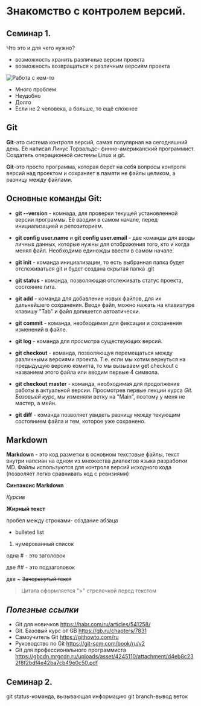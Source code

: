# Знакомство с контролем версий.

## Семинар 1.

Что это и для чего нужно?

* возможность хранить различные версии проекта
* возможность возвращаться к различным версиям проекта

<image src="/GeekBrains/пример файлов.png" alt="Работа с кем-то">

* Много проблем
* Неудобно
* Долго
* Если не 2 человека, а больше, то ещё сложнее

## Git

**Git**-это система контроля версий, самая популярная на сегодняшний день. Её написал Линус Торвальдс- финно-американский программист. Создатель операционной системы Linux и git.

**Git**-это просто программа, которая берет на себя вопросы контроля версий над проектом и сохраняет в памяти не файлы целиком, а разницу между файлами.

## Основные команды **Git**:

* **git --version** - комнада, для проверки текущей установленной версии программы. Её вводим в самом начале, перед инициализацией и репозиторием.

* **git config user.name** и **git config user.email** - две команды для вводы личных данных, которые нужны для отображения того, кто и когда менял файл. Необходимо единожды ввести в самом начале.

* **git init** - команда инициализации, то есть выбранная папка будет отслеживаться git и будет создана скрытая папка .git

* **git status** - команда, позволяющая отслеживать статус проекта, состояние гита.

* **git add** - команда для добавление новых файлов, для их дальнейшего сохранения. Вводя файл, можно нажать на клавиатуре клавишу "Tab" и файл допишется автоатически.

* **git commit** - команда, необходимая для фиксации и сохранения изменений в файле.

* **git log** - команда для просмотра существующих версий.

* **git checkout** - команда, позволяющуя перемещаться между различными версиями проекта. Т.е. если мы хотим вернуться на предыдущую версию комитта, то мы вызываем get checkout с названием этого файла или вводим первые 4 символа.

* **git checkout master** - команда, необходимая для продолжение работы в актуальной версии. Просмотрев первые лекции курса *Git. Базовыей курс*, мы изменяли ветку на "Main", поэтому у меня не мастер, а мейн.

* **git diff** - команда позволяет увидеть разницу между текующим состоянием файла и тем, которое уже сохранено.

## Markdown

**Markdown** - это код разметки в основном текстовые файлы, текст внутри напсиан на одном из множества диалектов языка разработки MD. Файлы используются для контроля версий исходного кода (позволяет легко сравнивать код с ревизиями)

**Синтаксис Markdown**

*Курсив*

**Жирный текст**

пробел между строками- создание абзаца

* bulleted list
1. нумерованный список

одна # - это заголовок

две ## - это подзаголовок

две ~ ~~Зачеркнутый текст~~ 

>Цитата оформляется ">" стрелочкой перед текстом

## ***Полезные ссылки***
* Git для новичков <https://habr.com/ru/articles/541258/>
* Git. Базовый курс от GB <https://gb.ru/chapters/7831>
* Самоучитель Git <https://githowto.com/ru>
* Руководство по Git <https://git-scm.com/book/ru/v2>
* Git для профессионального программиста <https://gbcdn.mrgcdn.ru/uploads/asset/4245110/attachment/d4eb8c232f8f2bdf4e42ba7cb49e0c50.pdf>


## Семинар 2.
git status-команда, вызывающая информацию
git branch-вывод веток
